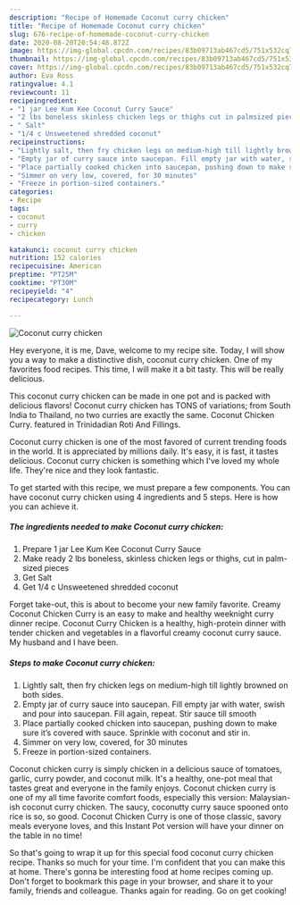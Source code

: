 ```yaml
---
description: "Recipe of Homemade Coconut curry chicken"
title: "Recipe of Homemade Coconut curry chicken"
slug: 676-recipe-of-homemade-coconut-curry-chicken
date: 2020-08-20T20:54:48.872Z
image: https://img-global.cpcdn.com/recipes/83b09713ab467cd5/751x532cq70/coconut-curry-chicken-recipe-main-photo.jpg
thumbnail: https://img-global.cpcdn.com/recipes/83b09713ab467cd5/751x532cq70/coconut-curry-chicken-recipe-main-photo.jpg
cover: https://img-global.cpcdn.com/recipes/83b09713ab467cd5/751x532cq70/coconut-curry-chicken-recipe-main-photo.jpg
author: Eva Ross
ratingvalue: 4.1
reviewcount: 11
recipeingredient:
- "1 jar Lee Kum Kee Coconut Curry Sauce"
- "2 lbs boneless skinless chicken legs or thighs cut in palmsized pieces"
- " Salt"
- "1/4 c Unsweetened shredded coconut"
recipeinstructions:
- "Lightly salt, then fry chicken legs on medium-high till lightly browned on both sides."
- "Empty jar of curry sauce into saucepan. Fill empty jar with water, swish and pour into saucepan. Fill again, repeat. Stir sauce till smooth"
- "Place partially cooked chicken into saucepan, pushing down to make sure it’s covered with sauce. Sprinkle with coconut and stir in."
- "Simmer on very low, covered, for 30 minutes"
- "Freeze in portion-sized containers."
categories:
- Recipe
tags:
- coconut
- curry
- chicken

katakunci: coconut curry chicken 
nutrition: 152 calories
recipecuisine: American
preptime: "PT25M"
cooktime: "PT30M"
recipeyield: "4"
recipecategory: Lunch

---
```



![Coconut curry chicken](https://img-global.cpcdn.com/recipes/83b09713ab467cd5/751x532cq70/coconut-curry-chicken-recipe-main-photo.jpg)

Hey everyone, it is me, Dave, welcome to my recipe site. Today, I will show you a way to make a distinctive dish, coconut curry chicken. One of my favorites food recipes. This time, I will make it a bit tasty. This will be really delicious.

This coconut curry chicken can be made in one pot and is packed with delicious flavors! Coconut curry chicken has TONS of variations; from South India to Thailand, no two curries are exactly the same. Coconut Chicken Curry. featured in Trinidadian Roti And Fillings.

Coconut curry chicken is one of the most favored of current trending foods in the world. It is appreciated by millions daily. It's easy, it is fast, it tastes delicious. Coconut curry chicken is something which I've loved my whole life. They're nice and they look fantastic.


To get started with this recipe, we must prepare a few components. You can have coconut curry chicken using 4 ingredients and 5 steps. Here is how you can achieve it.

<!--inarticleads1-->

##### The ingredients needed to make Coconut curry chicken:

1. Prepare 1 jar Lee Kum Kee Coconut Curry Sauce
1. Make ready 2 lbs boneless, skinless chicken legs or thighs, cut in palm-sized pieces
1. Get  Salt
1. Get 1/4 c Unsweetened shredded coconut


Forget take-out, this is about to become your new family favorite. Creamy Coconut Chicken Curry is an easy to make and healthy weeknight curry dinner recipe. Coconut Curry Chicken is a healthy, high-protein dinner with tender chicken and vegetables in a flavorful creamy coconut curry sauce. My husband and I have been. 

<!--inarticleads2-->

##### Steps to make Coconut curry chicken:

1. Lightly salt, then fry chicken legs on medium-high till lightly browned on both sides.
1. Empty jar of curry sauce into saucepan. Fill empty jar with water, swish and pour into saucepan. Fill again, repeat. Stir sauce till smooth
1. Place partially cooked chicken into saucepan, pushing down to make sure it’s covered with sauce. Sprinkle with coconut and stir in.
1. Simmer on very low, covered, for 30 minutes
1. Freeze in portion-sized containers.


Coconut chicken curry is simply chicken in a delicious sauce of tomatoes, garlic, curry powder, and coconut milk. It&#39;s a healthy, one-pot meal that tastes great and everyone in the family enjoys. Coconut chicken curry is one of my all time favorite comfort foods, especially this version: Malaysian-ish coconut curry chicken. The saucy, coconutty curry sauce spooned onto rice is so, so good. Coconut Chicken Curry is one of those classic, savory meals everyone loves, and this Instant Pot version will have your dinner on the table in no time! 

So that's going to wrap it up for this special food coconut curry chicken recipe. Thanks so much for your time. I'm confident that you can make this at home. There's gonna be interesting food at home recipes coming up. Don't forget to bookmark this page in your browser, and share it to your family, friends and colleague. Thanks again for reading. Go on get cooking!

